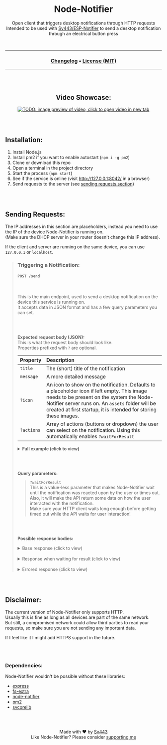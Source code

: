 <div style="text-align:center;" align="center">

# Node-Notifier
Open client that triggers desktop notifications through HTTP requests  
Intended to be used with [Sv443/ESP-Notifier](https://github.com/Sv443/ESP-Notifier) to send a desktop notification through an electrical button press

<br>

---

### [Changelog](./changelog.md#readme) &bull; [License (MIT)](./LICENSE.txt)

---

<br><br>

## Video Showcase:
[![TODO: image preview of video, click to open video in new tab](./.github/assets/video_showcase.png)](https://youtu.be/)

</div>

<br><br>

## Installation:
1. Install Node.js
2. Install pm2 if you want to enable autostart (`npm i -g pm2`)
3. Clone or download this repo
4. Open a terminal in the project directory
5. Start the process (`npm start`)
6. See if the service is online (visit http://127.0.0.1:8042/ in a browser)
7. Send requests to the server (see [sending requests section](#sending-requests))

<br><br>

## Sending Requests:
The IP addresses in this section are placeholders, instead you need to use the IP of the device Node-Notifier is running on.  
(Make sure the DHCP server in your router doesn't change this IP address).  
  
If the client and server are running on the same device, you can use `127.0.0.1` or `localhost`.

> ### Triggering a Notification:
> #### `POST /send`
> 
> <br>
> 
> This is the main endpoint, used to send a desktop notification on the device this service is running on.  
> It accepts data in JSON format and has a few query parameters you can set.
> 
> <br><br>
> 
> **Expected request body (JSON):**  
> This is what the request body should look like.  
> Properties prefixed with `?` are optional.  
> 
> | Property | Description |
> | :-- | :-- |
> | `title` | The (short) title of the notification |
> | `message` | A more detailed message |
> | `?icon` | An icon to show on the notification. Defaults to a placeholder icon if left empty. This image needs to be present on the system the Node-Notifier server runs on. An `assets` folder will be created at first startup, it is intended for storing these images. |
> | `?actions` | Array of actions (buttons or dropdown) the user can select on the notification. Using this automatically enables `?waitForResult` |
> 
> <details><summary><b>Full example (click to view)</b></summary>
> 
> ```json
> {
>     "title": "Pizza Time!",
>     "message": "It's pizza time, do you want me to order a pizza?",
>     "icon": "assets/pizza.png",
>     "actions": [
>         "Sure",
>         "Nah"
>     ]
> }
> ```
> 
> </details>
> 
> <br><br>
> 
> **Query parameters:**
> > `?waitForResult`  
> > This is a value-less parameter that makes Node-Notifier wait until the notification was reacted upon by the user or times out.  
> > Also, it will make the API return some data on how the user interacted with the notification.  
> > Make sure your HTTP client waits long enough before getting timed out while the API waits for user interaction!
> 
> <br><br>
> 
> **Possible response bodies:**
> 
> <details><summary>Base response (click to view)</summary>
> 
> ```json
> {
>     "error": false,
>     "message": "Notification was sent"
> }
> ```
> 
> </details>
> 
> <br>
> 
> <details><summary>Response when waiting for result (click to view)</summary>
> 
> ```json
> {
>     "error": false,
>     "message": "Hello, I am a success message",
>     "result": "Can be a string or null",
>     "type": "Describes the type of notification interaction",
>     "value": "Some other value, idk"
> }
> ```
> 
> </details>
> 
> <br>
> 
> <details><summary>Errored response (click to view)</summary>
> 
> ```json
> {
>     "error": true,
>     "message": "Hello, I am an error message"
> }
> ```
> 
> </details>

<br><br>

## Disclaimer:
The current version of Node-Notifier only supports HTTP.  
Usually this is fine as long as all devices are part of the same network.  
But still, a compromised network could allow third parties to read your requests, so make sure you are not sending any important data.  
  
If I feel like it I might add HTTPS support in the future.

<br><br>

### Dependencies:
Node-Notifier wouldn't be possible without these libraries:
- [express](https://npmjs.com/package/express)
- [fs-extra](https://npmjs.com/package/fs-extra)
- [node-notifier](https://npmjs.com/package/node-notifier)
- [pm2](https://npmjs.com/package/pm2)
- [svcorelib](https://npmjs.com/package/svcorelib)


<br><br>
<div style="text-align:center;" align="center">

Made with ❤️ by [Sv443](https://github.com/Sv443)  
Like Node-Notifier? Please consider [supporting me](https://github.com/sponsors/Sv443)

</div>